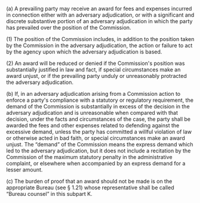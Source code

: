 (a) A prevailing party may receive an award for fees and expenses incurred in connection either with an adversary adjudication, or with a significant and discrete substantive portion of an adversary adjudication in which the party has prevailed over the position of the Commission.

(1) The position of the Commission includes, in addition to the position taken by the Commission in the adversary adjudication, the action or failure to act by the agency upon which the adversary adjudication is based.

(2) An award will be reduced or denied if the Commission's position was substantially justified in law and fact, if special circumstances make an award unjust, or if the prevailing party unduly or unreasonably protracted the adversary adjudication.

(b) If, in an adversary adjudication arising from a Commission action to enforce a party's compliance with a statutory or regulatory requirement, the demand of the Commission is substantially in excess of the decision in the adversary adjudication and is unreasonable when compared with that decision, under the facts and circumstances of the case, the party shall be awarded the fees and other expenses related to defending against the excessive demand, unless the party has committed a willful violation of law or otherwise acted in bad faith, or special circumstances make an award unjust. The “demand” of the Commission means the express demand which led to the adversary adjudication, but it does not include a recitation by the Commission of the maximum statutory penalty in the administrative complaint, or elsewhere when accompanied by an express demand for a lesser amount.

(c) The burden of proof that an award should not be made is on the appropriate Bureau (see § 1.21) whose representative shall be called “Bureau counsel” in this subpart K.

